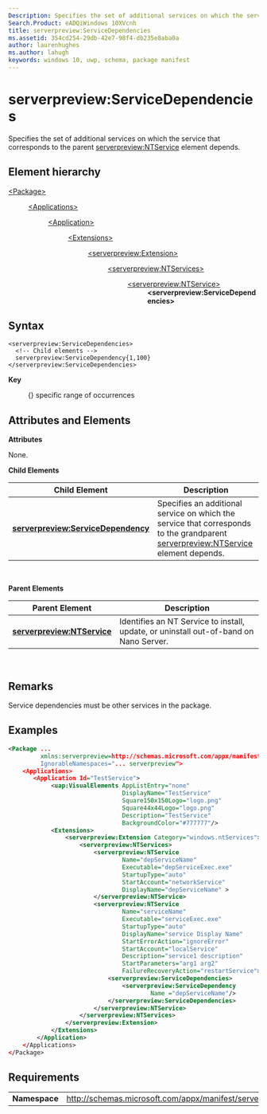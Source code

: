 ```yaml
---
Description: Specifies the set of additional services on which the service that corresponds to the parent serverpreview:NTService element depends.
Search.Product: eADQiWindows 10XVcnh
title: serverpreview:ServiceDependencies
ms.assetid: 354cd254-29db-42e7-98f4-db235e8aba0a
author: laurenhughes
ms.author: lahugh
keywords: windows 10, uwp, schema, package manifest
---
```


# serverpreview:ServiceDependencies


Specifies the set of additional services on which the service that corresponds to the parent [serverpreview:NTService](element-serverpreview-ntservice-manual.md) element depends.

## Element hierarchy

<dl>
<dt><a href="element-package.md">&lt;Package&gt;</a></dt>
<dd>
<dl>
<dt><a href="element-applications.md">&lt;Applications&gt;</a></dt>
<dd>
<dl>
<dt><a href="element-application.md">&lt;Application&gt;</a></dt>
<dd>
<dl>
<dt><a href="element-1-extensions.md">&lt;Extensions&gt;</a></dt>
<dd>
<dl>
<dt><a href="element-serverpreview-extension-manual.md">&lt;serverpreview:Extension&gt;</a></dt>
<dd>
<dl>
<dt><a href="element-serverpreview-ntservices-manual.md">&lt;serverpreview:NTServices&gt;</a></dt>
<dd>
<dl>
<dt><a href="element-serverpreview-ntservice-manual.md">&lt;serverpreview:NTService&gt;</a></dt>
<dd><b>&lt;serverpreview:ServiceDependencies&gt;</b></dd>
</dl>									
</dd>
</dl>									
</dd>
</dl>
</dd>
</dl>
</dd>
</dl>
</dd>
</dl>
</dd>
</dl>

## Syntax


```
<serverpreview:ServiceDependencies>
  <!-- Child elements -->
  serverpreview:ServiceDependency{1,100}
</serverpreview:ServiceDependencies>
```

**Key**

          {} specific range of occurrences

## Attributes and Elements


**Attributes**

None.

**Child Elements**

| Child Element                                                                             | Description                                                                                                                                                                     |
|-------------------------------------------------------------------------------------------|---------------------------------------------------------------------------------------------------------------------------------------------------------------------------------|
| [**serverpreview:ServiceDependency**](element-serverpreview-servicedependency-manual.md) | Specifies an additional service on which the service that corresponds to the grandparent [serverpreview:NTService](element-serverpreview-ntservice-manual.md) element depends. |

 

**Parent Elements**

| Parent Element                                                            | Description                                                                           |
|---------------------------------------------------------------------------|---------------------------------------------------------------------------------------|
| [**serverpreview:NTService**](element-serverpreview-ntservice-manual.md) | Identifies an NT Service to install, update, or uninstall out-of-band on Nano Server. |

 

## Remarks


Service dependencies must be other services in the package.

## Examples


```XML
<Package ...
         xmlns:serverpreview=http://schemas.microsoft.com/appx/manifest/serverpreview/windows10"  
         IgnorableNamespaces="... serverpreview">
    <Applications>
       <Application Id="TestService">
            <uap:VisualElements AppListEntry="none" 
                                DisplayName="TestService" 
                                Square150x150Logo="logo.png" 
                                Square44x44Logo="logo.png" 
                                Description="TestService" 
                                BackgroundColor="#777777"/>
            <Extensions>
                <serverpreview:Extension Category="windows.ntServices">  
                    <serverpreview:NTServices>  
                        <serverpreview:NTService  
                                Name="depServiceName"  
                                Executable="depServiceExec.exe"                  
                                StartupType="auto"  
                                StartAccount="networkService"  
                                DisplayName="depServiceName" >  
                        </serverpreview:NTService>             
                        <serverpreview:NTService          
                                Name="serviceName"                     
                                Executable="serviceExec.exe"
                                StartupType="auto"  
                                DisplayName="service Display Name"  
                                StartErrorAction="ignoreError" 
                                StartAccount="localService"    
                                Description="service1 description"   
                                StartParameters="arg1 arg2"
                                FailureRecoveryAction="restartService">
                            <serverpreview:ServiceDependencies>
                                <serverpreview:ServiceDependency 
                                        Name ="depServiceName"/>  
                            </serverpreview:ServiceDependencies>   
                        </serverpreview:NTService> 
                    </serverpreview:NTServices>  
                </serverpreview:Extension>  
            </Extensions>
        </Application>
    </Applications>
</Package>
```

## Requirements


|               |                                                                    |
|---------------|--------------------------------------------------------------------|
| **Namespace** | http://schemas.microsoft.com/appx/manifest/serverpreview/windows10 |

 

 

 




